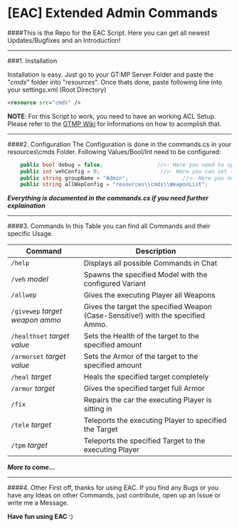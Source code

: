 # [EAC] Extended Admin Commands

####This is the Repo for the EAC Script.
Here you can get all newest Updates/Bugfixes and an Introduction!



----
###1. Installation

Installation is easy.
Just go to your GT:MP Server Folder and paste the "*cmds*" folder into "*resources*".
Once thats done, paste following line into your settings.xml (Root Directory)
```xml
<resource src="cmds" />
```

**NOTE**: For this Script to work, you need to have an working ACL Setup.
Please refer to the [GTMP Wiki](https://wiki.gt-mp.net/index.php/Getting_Started_with_the_Server_%26_ACL) for Informations on how to acomplish that.



----
####2. Configuration
The Configuration is done in the commands.cs in your resources\cmds Folder.
Following Values/Bool/Int need to be configured:
```c#
    public bool debug = false;                 //<- Here you need to specify if you want to have debug enabled. (Possible Values: true, false)
    public int vehConfig = 0;                   //<- Here you can set the Variant which is used to spawn Vehicles in. Please look on Line 10-16 for Informations on that.
    public string groupName = "Admin";                 //<- Here you need to specify which Group you want these Commands used by. Anything under that can't access them.
    public string allWepConfig = "resources\\cmds\\WeaponList";                 //<- Here you need to specify the Path to the cmds folder. Please use double Slashes "\\" since otherwise C# will have Problems with that.
```
***Everything is documented in the commands.cs if you need further explaination***



----
####3. Commands
In this Table you can find all Commands and their specific Usage.

| Command | Description                    |
| ------------- | ------------------------------ |
| `/help`      | Displays all possible Commands in Chat       |
| `/veh` *model*   | Spawns the specified Model with the configured Variant     |
| `/allwep`      | Gives the executing Player all Weapons       |
| `/givewep` *target weapon ammo*     | Gives the target the specified Weapon (Case-Sensitive!) with the specified Ammo.       |
| `/healthset` *target value*      | Sets the Health of the target to the specified amount       |
| `/armorset` *target value*     | Sets the Armor of the target to the specified amount       |
| `/heal` *target*      | Heals the specified target completely       |
| `/armor` *target*      | Gives the specified target full Armor       |
| `/fix`      | Repairs the car the executing Player is sitting in       |
| `/tele` *target*      | Teleports the executing Player to specified the Target      |
| `/tpm` *target*     | Teleports the specified Target to the executing Player       |

***More to come...***



----
####4.  Other
First off, thanks for using EAC.
If you find any Bugs or you have any Ideas on other Commands, just contribute, open up an Issue or write me a Message.

**Have fun using EAC** :)